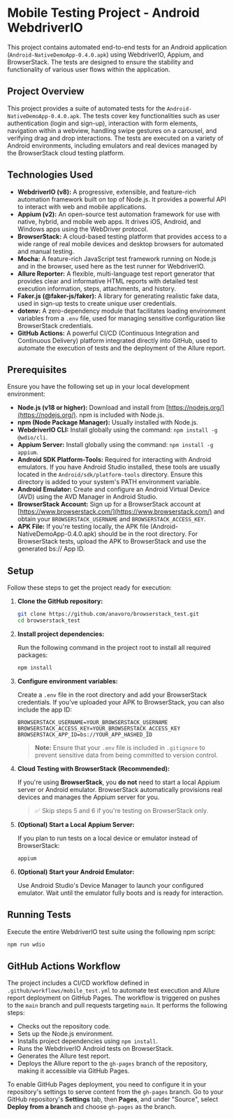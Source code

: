 # Mobile Testing Project - Android WebdriverIO

This project contains automated end-to-end tests for an Android application (`Android-NativeDemoApp-0.4.0.apk`) using WebdriverIO, Appium, and BrowserStack. The tests are designed to ensure the stability and functionality of various user flows within the application.

## Project Overview

This project provides a suite of automated tests for the `Android-NativeDemoApp-0.4.0.apk`. The tests cover key functionalities such as user authentication (login and sign-up), interaction with form elements, navigation within a webview, handling swipe gestures on a carousel, and verifying drag and drop interactions. The tests are executed on a variety of Android environments, including emulators and real devices managed by the BrowserStack cloud testing platform.

## Technologies Used

- **WebdriverIO (v8):** A progressive, extensible, and feature-rich automation framework built on top of Node.js. It provides a powerful API to interact with web and mobile applications.
- **Appium (v2):** An open-source test automation framework for use with native, hybrid, and mobile web apps. It drives iOS, Android, and Windows apps using the WebDriver protocol.
- **BrowserStack:** A cloud-based testing platform that provides access to a wide range of real mobile devices and desktop browsers for automated and manual testing.
- **Mocha:** A feature-rich JavaScript test framework running on Node.js and in the browser, used here as the test runner for WebdriverIO.
- **Allure Reporter:** A flexible, multi-language test report generator that provides clear and informative HTML reports with detailed test execution information, steps, attachments, and history.
- **Faker.js (@faker-js/faker):** A library for generating realistic fake data, used in sign-up tests to create unique user credentials.
- **dotenv:** A zero-dependency module that facilitates loading environment variables from a `.env` file, used for managing sensitive configuration like BrowserStack credentials.
- **GitHub Actions:** A powerful CI/CD (Continuous Integration and Continuous Delivery) platform integrated directly into GitHub, used to automate the execution of tests and the deployment of the Allure report.

## Prerequisites

Ensure you have the following set up in your local development environment:

- **Node.js (v18 or higher):** Download and install from [https://nodejs.org/](https://nodejs.org/). npm is included with Node.js.
- **npm (Node Package Manager):** Usually installed with Node.js.
- **WebdriverIO CLI:** Install globally using the command: `npm install -g @wdio/cli`.
- **Appium Server:** Install globally using the command: `npm install -g appium`.
- **Android SDK Platform-Tools:** Required for interacting with Android emulators. If you have Android Studio installed, these tools are usually located in the `Android/sdk/platform-tools` directory. Ensure this directory is added to your system's PATH environment variable.
- **Android Emulator:** Create and configure an Android Virtual Device (AVD) using the AVD Manager in Android Studio.
- **BrowserStack Account:** Sign up for a BrowserStack account at [https://www.browserstack.com/](https://www.browserstack.com/) and obtain your `BROWSERSTACK_USERNAME` and `BROWSERSTACK_ACCESS_KEY`.
- **APK File:** If you're testing locally, the APK file (Android-NativeDemoApp-0.4.0.apk) should be in the root directory. For BrowserStack tests, upload the APK to BrowserStack and use the generated bs:// App ID.

## Setup

Follow these steps to get the project ready for execution:

1. **Clone the GitHub repository:**

   ```bash
   git clone https://github.com/anavoro/browserstack_test.git
   cd browserstack_test
   ```

2. **Install project dependencies:**

   Run the following command in the project root to install all required packages:

   ```bash
   npm install
   ```

3. **Configure environment variables:**

   Create a `.env` file in the root directory and add your BrowserStack credentials. If you’ve uploaded your APK to BrowserStack, you can also include the app ID:

   ```env
   BROWSERSTACK_USERNAME=YOUR_BROWSERSTACK_USERNAME
   BROWSERSTACK_ACCESS_KEY=YOUR_BROWSERSTACK_ACCESS_KEY
   BROWSERSTACK_APP_ID=bs://YOUR_APP_HASHED_ID
   ```

   > **Note:** Ensure that your `.env` file is included in `.gitignore` to prevent sensitive data from being committed to version control.

4. **Cloud Testing with BrowserStack (Recommended):**

   If you're using **BrowserStack**, you **do not** need to start a local Appium server or Android emulator. BrowserStack automatically provisions real devices and manages the Appium server for you.

   > ✅ Skip steps 5 and 6 if you're testing on BrowserStack only.

5. **(Optional) Start a Local Appium Server:**

   If you plan to run tests on a local device or emulator instead of BrowserStack:

   ```bash
   appium
   ```

6. **(Optional) Start your Android Emulator:**

   Use Android Studio's Device Manager to launch your configured emulator. Wait until the emulator fully boots and is ready for interaction.

## Running Tests

Execute the entire WebdriverIO test suite using the following npm script:

```bash
npm run wdio
```

## GitHub Actions Workflow

The project includes a CI/CD workflow defined in `.github/workflows/mobile_test.yml` to automate test execution and Allure report deployment on GitHub Pages. The workflow is triggered on pushes to the `main` branch and pull requests targeting `main`. It performs the following steps:

- Checks out the repository code.
- Sets up the Node.js environment.
- Installs project dependencies using `npm install`.
- Runs the WebdriverIO Android tests on BrowserStack.
- Generates the Allure test report.
- Deploys the Allure report to the `gh-pages` branch of the repository, making it accessible via GitHub Pages.

To enable GitHub Pages deployment, you need to configure it in your repository's settings to serve content from the `gh-pages` branch. Go to your GitHub repository's **Settings** tab, then **Pages**, and under "Source", select **Deploy from a branch** and choose `gh-pages` as the branch.

```

```
